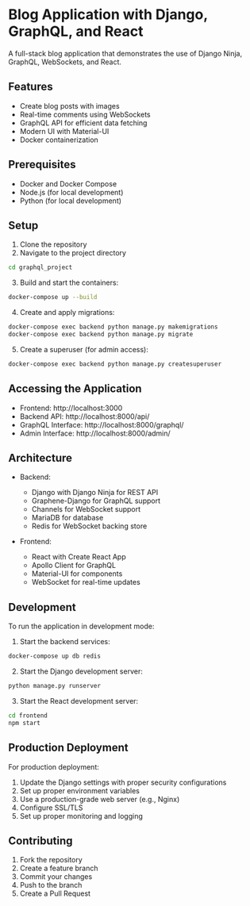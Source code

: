 # Blog Application with Django, GraphQL, and React

A full-stack blog application that demonstrates the use of Django Ninja, GraphQL, WebSockets, and React.

## Features

- Create blog posts with images
- Real-time comments using WebSockets
- GraphQL API for efficient data fetching
- Modern UI with Material-UI
- Docker containerization

## Prerequisites

- Docker and Docker Compose
- Node.js (for local development)
- Python (for local development)

## Setup

1. Clone the repository
2. Navigate to the project directory

```bash
cd graphql_project
```

3. Build and start the containers:

```bash
docker-compose up --build
```

4. Create and apply migrations:

```bash
docker-compose exec backend python manage.py makemigrations
docker-compose exec backend python manage.py migrate
```

5. Create a superuser (for admin access):

```bash
docker-compose exec backend python manage.py createsuperuser
```

## Accessing the Application

- Frontend: http://localhost:3000
- Backend API: http://localhost:8000/api/
- GraphQL Interface: http://localhost:8000/graphql/
- Admin Interface: http://localhost:8000/admin/

## Architecture

- Backend:
  - Django with Django Ninja for REST API
  - Graphene-Django for GraphQL support
  - Channels for WebSocket support
  - MariaDB for database
  - Redis for WebSocket backing store

- Frontend:
  - React with Create React App
  - Apollo Client for GraphQL
  - Material-UI for components
  - WebSocket for real-time updates

## Development

To run the application in development mode:

1. Start the backend services:
```bash
docker-compose up db redis
```

2. Start the Django development server:
```bash
python manage.py runserver
```

3. Start the React development server:
```bash
cd frontend
npm start
```

## Production Deployment

For production deployment:

1. Update the Django settings with proper security configurations
2. Set up proper environment variables
3. Use a production-grade web server (e.g., Nginx)
4. Configure SSL/TLS
5. Set up proper monitoring and logging

## Contributing

1. Fork the repository
2. Create a feature branch
3. Commit your changes
4. Push to the branch
5. Create a Pull Request 